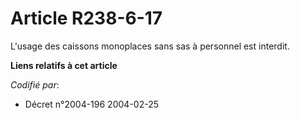 # Article R238-6-17

L'usage des caissons monoplaces sans sas à personnel est interdit.

**Liens relatifs à cet article**

_Codifié par_:

  - Décret n°2004-196 2004-02-25
